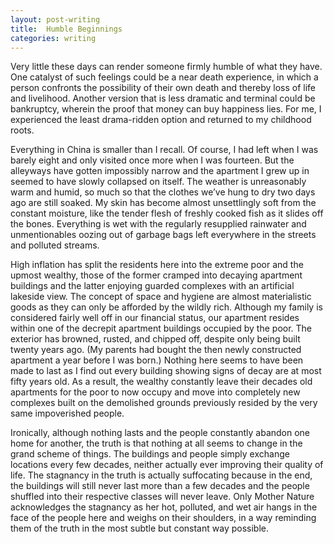 ```yaml
---
layout: post-writing
title:  Humble Beginnings
categories: writing
---
```


Very little these days can render someone firmly humble of what they have. One catalyst of such feelings could be a near death experience, in which a person confronts the possibility of their own death and thereby loss of life and livelihood. Another version that is less dramatic and terminal could be bankruptcy, wherein the proof that money can buy happiness lies. For me, I experienced the least drama-ridden option and returned to my childhood roots.

Everything in China is smaller than I recall. Of course, I had left when I was barely eight and only visited once more when I was fourteen. But the alleyways have gotten impossibly narrow and the apartment I grew up in seemed to have slowly collapsed on itself. The weather is unreasonably warm and humid, so much so that the clothes we’ve hung to dry two days ago are still soaked. My skin has become almost unsettlingly soft from the constant moisture, like the tender flesh of freshly cooked fish as it slides off the bones. Everything is wet with the regularly resupplied rainwater and unmentionables oozing out of garbage bags left everywhere in the streets and polluted streams.

High inflation has split the residents here into the extreme poor and the upmost wealthy, those of the former cramped into decaying apartment buildings and the latter enjoying guarded complexes with an artificial lakeside view. The concept of space and hygiene are almost materialistic goods as they can only be afforded by the wildly rich. Although my family is considered fairly well off in our financial status, our apartment resides within one of the decrepit apartment buildings occupied by the poor. The exterior has browned, rusted, and chipped off, despite only being built twenty years ago. (My parents had bought the then newly constructed apartment a year before I was born.) Nothing here seems to have been made to last as I find out every building showing signs of decay are at most fifty years old. As a result, the wealthy constantly leave their decades old apartments for the poor to now occupy and move into completely new complexes built on the demolished grounds previously resided by the very same impoverished people.

Ironically, although nothing lasts and the people constantly abandon one home for another, the truth is that nothing at all seems to change in the grand scheme of things. The buildings and people simply exchange locations every few decades, neither actually ever improving their quality of life. The stagnancy in the truth is actually suffocating because in the end, the buildings will still never last more than a few decades and the people shuffled into their respective classes will never leave. Only Mother Nature acknowledges the stagnancy as her hot, polluted, and wet air hangs in the face of the people here and weighs on their shoulders, in a way reminding them of the truth in the most subtle but constant way possible.